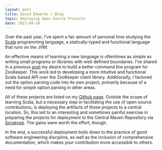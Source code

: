 ```yaml
---
layout: post
title: David Edwards / Blog
topic: Deploying Open Source Projects
date: 2013-04-10
---
```

Over the past year, I’ve spent a fair amount of personal time studying the [Scala](http://www.scala-lang.org) programming
language, a statically-typed and functional language that runs on the JVM.

An effective means of learning a new language is oftentimes as simple as writing small programs or libraries with well-defined
boundaries. I’ve shared in a previous [post](http://davidedwards.io/2012/12/17/a-scala-api-and-cli-for-zookeeper.html) my desire
to build a better command line program for ZooKeeper. This work led to developing a more intuitive and functional Scala-based
API over the ZooKeeper client library. Additionally, I factored out the option parsing code into its own project, primarily
because of a need for simple option parsing in other areas.

All of these projects are listed on my [Github page](https://github.com/davidledwards). Outside the scope of learning Scala, but
a necessary step in facilitating the use of open source contributions, is deploying the artifacts of those projects to a central
location. So, this led to an interesting and sometimes painful exercise in preparing the projects for deployment to the Central
Maven Repository via [Sonatype](http://www.sonatype.org). The gains were worth the effort, though.

In the end, a successful deployment boils down to the practice of good software engineering discipline, as well as the inclusion
of comprehensive documentation, which makes your contribution more accessible to others.
